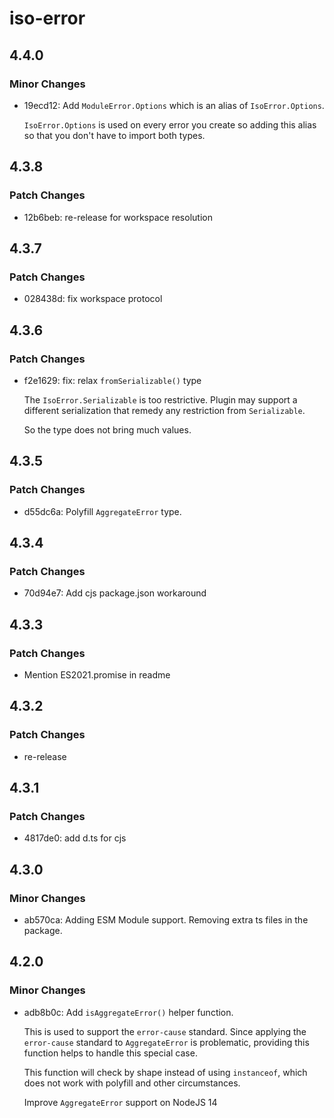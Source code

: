 # iso-error

## 4.4.0

### Minor Changes

- 19ecd12: Add `ModuleError.Options` which is an alias of `IsoError.Options`.

  `IsoError.Options` is used on every error you create so adding this alias so that you don't have to import both types.

## 4.3.8

### Patch Changes

- 12b6beb: re-release for workspace resolution

## 4.3.7

### Patch Changes

- 028438d: fix workspace protocol

## 4.3.6

### Patch Changes

- f2e1629: fix: relax `fromSerializable()` type

  The `IsoError.Serializable` is too restrictive.
  Plugin may support a different serialization that remedy any restriction from `Serializable`.

  So the type does not bring much values.

## 4.3.5

### Patch Changes

- d55dc6a: Polyfill `AggregateError` type.

## 4.3.4

### Patch Changes

- 70d94e7: Add cjs package.json workaround

## 4.3.3

### Patch Changes

- Mention ES2021.promise in readme

## 4.3.2

### Patch Changes

- re-release

## 4.3.1

### Patch Changes

- 4817de0: add d.ts for cjs

## 4.3.0

### Minor Changes

- ab570ca: Adding ESM Module support.
  Removing extra ts files in the package.

## 4.2.0

### Minor Changes

- adb8b0c: Add `isAggregateError()` helper function.

  This is used to support the `error-cause` standard.
  Since applying the `error-cause` standard to `AggregateError` is problematic,
  providing this function helps to handle this special case.

  This function will check by shape instead of using `instanceof`,
  which does not work with polyfill and other circumstances.

  Improve `AggregateError` support on NodeJS 14
